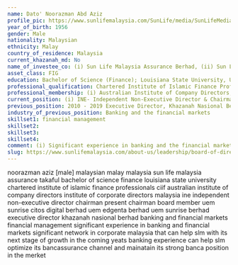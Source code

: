 ```yaml
---
name: Dato' Noorazman Abd Aziz ​
profile_pic: https://www.sunlifemalaysia.com/SunLife/media/SunLifeMedia/AboutUs/Leadership/Board-of-Directors/Sun-Life-Malaysia-Takaful-Berhad/Dato-Noorazman-Abd-Aziz.jpg?ext=.jpg
year_of_birth: 1956
gender: Male
nationality: Malaysian 
ethnicity: Malay
country_of_residence: Malaysia 
current_khazanah_md: No
name_of_investee_co: (i) Sun Life Malaysia Assurance Berhad, (ii) Sun Life Malaysia Takaful Berhad
asset_class: FIG
education: Bachelor of Science (Finance); Louisiana State University, USA
professional_qualification: Chartered Institute of Islamic Finance Professionals (CIIF)
professional_membership: (i) Australian Institute of Company Directors; (ii) Institute of Corporate Directors Malaysia
current_position: (i) INE- Independent Non-Executive Director & Chairman, (ii) 2020-Present Chairman, UEM Sunrise Berhad​, (iii) 2020-Present Board member, CITOS Digital Berhad, (iv) 2018-Present Board member, UEM Edgenta Berhad​, (ii) 2020-Present Chairman, UEM Sunrise Berhad​, (iii) 2020-Present Board member, CITOS Digital Berhad, (iv) 2018-Present Board member, UEM Edgenta Berhad​
previous_position: 2010 - 2019 Executive Director, Khazanah Nasional Berhad
industry_of_previous_position: Banking and the financial markets
skillset1: financial management
skillset2: 
skillset3: 
skillset4: 
comment: (i) Significant experience in banking and the financial markets, (ii) Significant network in corporate Malaysia that can help SLM with its next stage of growth in the coming years, (iii) Banking experience can help SLM optimize its bancassurance channel and maintain its strong banca position in the market.​
slug: https://www.sunlifemalaysia.com/about-us/leadership/board-of-directors-takaful/dato-noorazman-abdaziz/
---
```


noorazman aziz [male] malaysian malay malaysia sun life malaysia assurance takaful bachelor of science finance louisiana state university chartered institute of islamic finance professionals ciif australian institute of company directors institute of corporate directors malaysia ine independent non-executive director chairman present chairman board member uem sunrise citos digital berhad uem edgenta berhad uem sunrise berhad executive director khazanah nasional berhad banking and financial markets financial management significant experience in banking and financial markets significant network in corporate malaysia that can help slm with its next stage of growth in the coming yeats banking experience can help slm optimize its bancassurance channel and mainatain its strong banca position in the merket